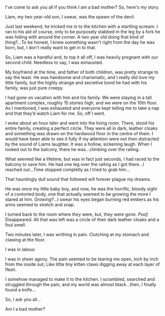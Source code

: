 I've come to ask you all if you think I am a bad mother? So, here's my story.

Liam, my two year-old son, I swear, was the spawn of the devil.


Just last weekend, he tricked me in to the kitchen with a startling scream. I ran to his aid of course, only to be purposely stabbed in the leg by a fork he was hiding with around the corner. A two year old doing that kind of thing?...To be honest, I knew something wasn't right from the day he was born, but, I don't really want to get in to that.


So, Liam was a handful and, to top it all off, I was heavily pregnant with our second child. Needless to say, I was exhausted.


My boyfriend at the time, and father of both children, was pretty strange to say the least. He was handsome and charismatic, and I really did love my little family, but the highly strange and secretive bond he had with his family, was just pure creepy. 


I had gone on vacation with him and his family. We were staying in a tall apartment complex, roughly 15 stories high, and we were on the 10th floor. As I mentioned, I was exhausted and everyone kept telling me to take a nap and that they’d watch Liam for me. So, off I went.


I woke about an hour later and went into the living room. There, stood his entire family, creating a perfect circle. They were all in dark, leather cloaks and something was drawn on the hardwood floor in the centre of them. I would have been able to see it fully if my attention were not then distracted by the sound of Liams laughter. It was a hollow, sickening laugh. When I looked out to the balcony, there he was...climbing over the railing.


What seemed like a lifetime, but was in fact just seconds, I had raced to the balcony to save him. He had one leg over the railing as I got there...I reached out...Time stopped completly as I tried to grab him...


That hauntingly dull sound that followed will forever plague my dreams.


He was once my little baby boy, and now, he was the horrific, bloody sight of a contorted body, one that actually seemed to be growing the more I stared at him. *Growing?*...I swear his eyes began burning red embers as his arms seemed to stretch and snap.


I turned back to the room where *they* were, but, they were gone. *Poof.* Disappeared. All that was left was a circle of their dark leather cloaks and a foul smell.


Two minutes later, I was writhing in pain. Clutching at my stomach and clawing at the floor.


I was in labour.


I was in sheer agony. The pain seemed to be tearing me open, inch by inch from the inside out; Like little tiny kitten claws digging away at each layer of flesh.


I somehow managed to make it to the kitchen. I scrambled, searched and struggled through the pain, and my world was almost black...then, I finally found a knife...


So, I ask you all...


Am I a bad mother?